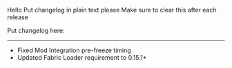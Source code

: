 Hello
Put changelog in plain text please
Make sure to clear this after each release

Put changelog here:

-----------------
- Fixed Mod Integration pre-freeze timing
- Updated Fabric Loader requirement to 0.15.1+
